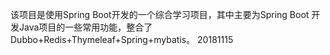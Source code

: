   该项目是使用Spring Boot开发的一个综合学习项目，其中主要为Spring Boot
开发Java项目的一些常用功能，整合了Dubbo+Redis+Thymeleaf+Spring+mybatis。
20181115